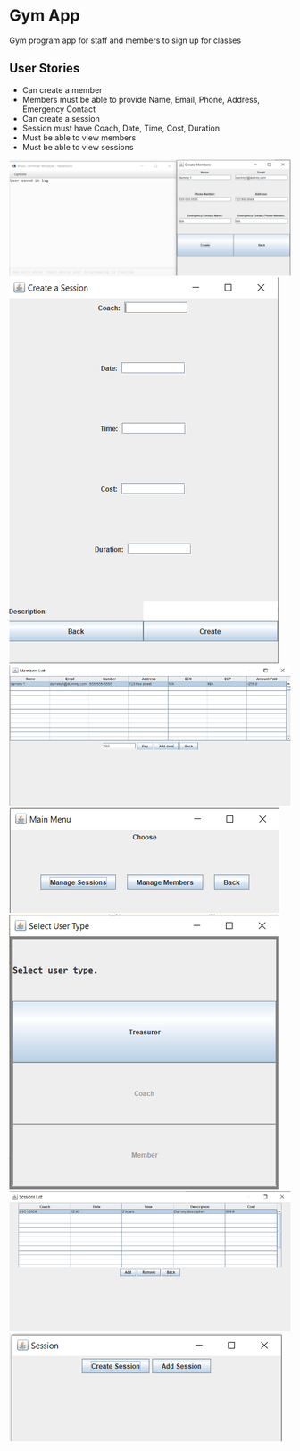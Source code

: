 # Gym App

Gym program app for staff and members to sign up for classes

## User Stories
- Can create a member
- Members must be able to provide Name, Email, Phone, Address, Emergency Contact
- Can create a session
- Session must have Coach, Date, Time, Cost, Duration
- Must be able to view members
- Must be able to view sessions

![Create Member](https://github.com/amjed55/Gym-App/blob/main/Screenshots/Create%20Member.png)
![Create Session](https://github.com/amjed55/Gym-App/blob/main/Screenshots/Create%20Session.png)
![Member Log](https://github.com/amjed55/Gym-App/blob/main/Screenshots/Member%20Log.png)
![Menu](https://github.com/amjed55/Gym-App/blob/main/Screenshots/Menu.png)
![Select User](https://github.com/amjed55/Gym-App/blob/main/Screenshots/Select%20User.png)
![Session Log](https://github.com/amjed55/Gym-App/blob/main/Screenshots/Session%20Log.png)
![Session](https://github.com/amjed55/Gym-App/blob/main/Screenshots/Session.png)
